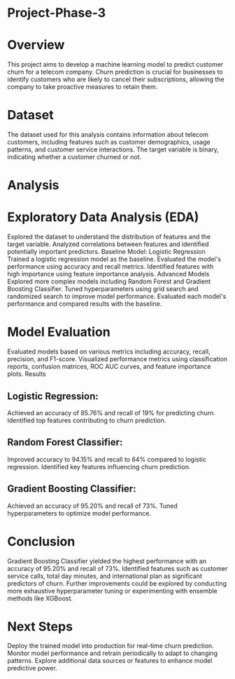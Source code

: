 # Project-Phase-3
# Overview
This project aims to develop a machine learning model to predict customer churn for a telecom company. Churn prediction is crucial for businesses to identify customers who are likely to cancel their subscriptions, allowing the company to take proactive measures to retain them.

# Dataset
The dataset used for this analysis contains information about telecom customers, including features such as customer demographics, usage patterns, and customer service interactions. The target variable is binary, indicating whether a customer churned or not.

# Analysis
# Exploratory Data Analysis (EDA)
Explored the dataset to understand the distribution of features and the target variable.
Analyzed correlations between features and identified potentially important predictors.
Baseline Model: Logistic Regression
Trained a logistic regression model as the baseline.
Evaluated the model's performance using accuracy and recall metrics.
Identified features with high importance using feature importance analysis.
Advanced Models
Explored more complex models including Random Forest and Gradient Boosting Classifier.
Tuned hyperparameters using grid search and randomized search to improve model performance.
Evaluated each model's performance and compared results with the baseline.
# Model Evaluation
Evaluated models based on various metrics including accuracy, recall, precision, and F1-score.
Visualized performance metrics using classification reports, confusion matrices, ROC AUC curves, and feature importance plots.
Results
## Logistic Regression:
Achieved an accuracy of 85.76% and recall of 19% for predicting churn.
Identified top features contributing to churn prediction.
## Random Forest Classifier:
Improved accuracy to 94.15% and recall to 64% compared to logistic regression.
Identified key features influencing churn prediction.
## Gradient Boosting Classifier:
Achieved an accuracy of 95.20% and recall of 73%.
Tuned hyperparameters to optimize model performance.
# Conclusion
Gradient Boosting Classifier yielded the highest performance with an accuracy of 95.20% and recall of 73%.
Identified features such as customer service calls, total day minutes, and international plan as significant predictors of churn.
Further improvements could be explored by conducting more exhaustive hyperparameter tuning or experimenting with ensemble methods like XGBoost.
# Next Steps
Deploy the trained model into production for real-time churn prediction.
Monitor model performance and retrain periodically to adapt to changing patterns.
Explore additional data sources or features to enhance model predictive power.

